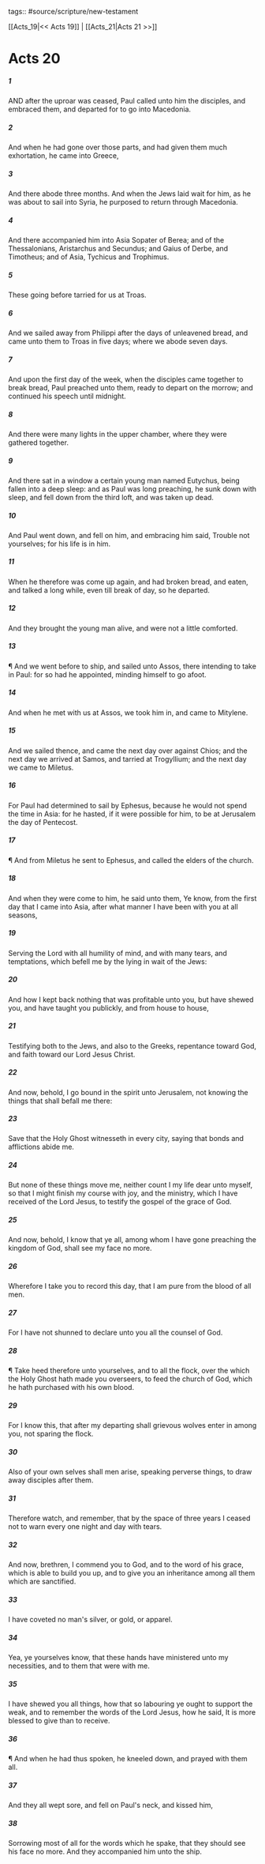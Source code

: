 tags:: #source/scripture/new-testament

[[Acts_19|<< Acts 19]] | [[Acts_21|Acts 21 >>]]

# Acts 20

##### 1

AND after the uproar was ceased, Paul called unto him the disciples, and embraced them, and departed for to go into Macedonia.

##### 2

And when he had gone over those parts, and had given them much exhortation, he came into Greece,

##### 3

And there abode three months. And when the Jews laid wait for him, as he was about to sail into Syria, he purposed to return through Macedonia.

##### 4

And there accompanied him into Asia Sopater of Berea; and of the Thessalonians, Aristarchus and Secundus; and Gaius of Derbe, and Timotheus; and of Asia, Tychicus and Trophimus.

##### 5

These going before tarried for us at Troas.

##### 6

And we sailed away from Philippi after the days of unleavened bread, and came unto them to Troas in five days; where we abode seven days.

##### 7

And upon the first day of the week, when the disciples came together to break bread, Paul preached unto them, ready to depart on the morrow; and continued his speech until midnight.

##### 8

And there were many lights in the upper chamber, where they were gathered together.

##### 9

And there sat in a window a certain young man named Eutychus, being fallen into a deep sleep: and as Paul was long preaching, he sunk down with sleep, and fell down from the third loft, and was taken up dead.

##### 10

And Paul went down, and fell on him, and embracing him said, Trouble not yourselves; for his life is in him.

##### 11

When he therefore was come up again, and had broken bread, and eaten, and talked a long while, even till break of day, so he departed.

##### 12

And they brought the young man alive, and were not a little comforted.

##### 13

¶ And we went before to ship, and sailed unto Assos, there intending to take in Paul: for so had he appointed, minding himself to go afoot.

##### 14

And when he met with us at Assos, we took him in, and came to Mitylene.

##### 15

And we sailed thence, and came the next day over against Chios; and the next day we arrived at Samos, and tarried at Trogyllium; and the next day we came to Miletus.

##### 16

For Paul had determined to sail by Ephesus, because he would not spend the time in Asia: for he hasted, if it were possible for him, to be at Jerusalem the day of Pentecost.

##### 17

¶ And from Miletus he sent to Ephesus, and called the elders of the church.

##### 18

And when they were come to him, he said unto them, Ye know, from the first day that I came into Asia, after what manner I have been with you at all seasons,

##### 19

Serving the Lord with all humility of mind, and with many tears, and temptations, which befell me by the lying in wait of the Jews:

##### 20

And how I kept back nothing that was profitable unto you, but have shewed you, and have taught you publickly, and from house to house,

##### 21

Testifying both to the Jews, and also to the Greeks, repentance toward God, and faith toward our Lord Jesus Christ.

##### 22

And now, behold, I go bound in the spirit unto Jerusalem, not knowing the things that shall befall me there:

##### 23

Save that the Holy Ghost witnesseth in every city, saying that bonds and afflictions abide me.

##### 24

But none of these things move me, neither count I my life dear unto myself, so that I might finish my course with joy, and the ministry, which I have received of the Lord Jesus, to testify the gospel of the grace of God.

##### 25

And now, behold, I know that ye all, among whom I have gone preaching the kingdom of God, shall see my face no more.

##### 26

Wherefore I take you to record this day, that I am pure from the blood of all men.

##### 27

For I have not shunned to declare unto you all the counsel of God.

##### 28

¶ Take heed therefore unto yourselves, and to all the flock, over the which the Holy Ghost hath made you overseers, to feed the church of God, which he hath purchased with his own blood.

##### 29

For I know this, that after my departing shall grievous wolves enter in among you, not sparing the flock.

##### 30

Also of your own selves shall men arise, speaking perverse things, to draw away disciples after them.

##### 31

Therefore watch, and remember, that by the space of three years I ceased not to warn every one night and day with tears.

##### 32

And now, brethren, I commend you to God, and to the word of his grace, which is able to build you up, and to give you an inheritance among all them which are sanctified.

##### 33

I have coveted no man's silver, or gold, or apparel.

##### 34

Yea, ye yourselves know, that these hands have ministered unto my necessities, and to them that were with me.

##### 35

I have shewed you all things, how that so labouring ye ought to support the weak, and to remember the words of the Lord Jesus, how he said, It is more blessed to give than to receive.

##### 36

¶ And when he had thus spoken, he kneeled down, and prayed with them all.

##### 37

And they all wept sore, and fell on Paul's neck, and kissed him,

##### 38

Sorrowing most of all for the words which he spake, that they should see his face no more. And they accompanied him unto the ship.
